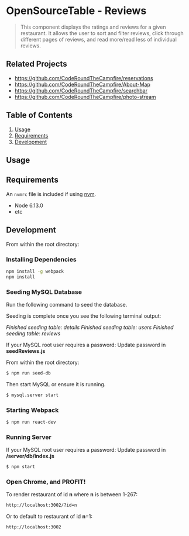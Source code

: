 # OpenSourceTable - Reviews

> This component displays the ratings and reviews for a given restaurant. It allows the user to sort and filter reviews, click through different pages of reviews, and read more/read less of individual reviews.

## Related Projects

  - https://github.com/CodeRoundTheCampfire/reservations
  - https://github.com/CodeRoundTheCampfire/About-Map
  - https://github.com/CodeRoundTheCampfire/searchbar
  - https://github.com/CodeRoundTheCampfire/photo-stream

## Table of Contents

1. [Usage](#Usage)
1. [Requirements](#requirements)
1. [Development](#development)

## Usage

## Requirements

An `nvmrc` file is included if using [nvm](https://github.com/creationix/nvm).

- Node 6.13.0
- etc

## Development

From within the root directory:

### Installing Dependencies

```sh
npm install -g webpack
npm install
```

### Seeding MySQL Database

Run the following command to seed the database.

Seeding is complete once you see the following terminal output:

*Finished seeding table: details*
*Finished seeding table: users*
*Finished seeding table: reviews*

If your MySQL root user requires a password:
Update password in **seedReviews.js**

From within the root directory:

```sh
$ npm run seed-db
```

Then start MySQL or ensure it is running.

```sh
$ mysql.server start
```

### Starting Webpack 

```sh
$ npm run react-dev
```

### Running Server

If your MySQL root user requires a password:
Update password in **/server/db/index.js**

```sh
$ npm start
```

### Open Chrome, and PROFIT!

To render restaurant of id **n** where **n** is between 1-267:

```sh
http://localhost:3002/?id=n
```

Or to default to restaurant of id **n**=1:

```sh
http://localhost:3002
```

